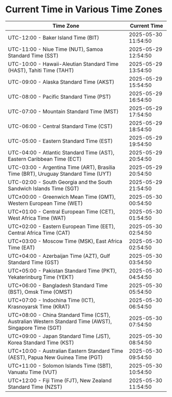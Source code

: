 # Current Time in Various Time Zones

| Time Zone | Current Time |
|-----------|--------------|
| UTC-12:00 - Baker Island Time (BIT) | 2025-05-30 11:54:50 |
| UTC-11:00 - Niue Time (NUT), Samoa Standard Time (SST) | 2025-05-29 12:54:50 |
| UTC-10:00 - Hawaii-Aleutian Standard Time (HAST), Tahiti Time (TAHT) | 2025-05-29 13:54:50 |
| UTC-09:00 - Alaska Standard Time (AKST) | 2025-05-29 15:54:50 |
| UTC-08:00 - Pacific Standard Time (PST) | 2025-05-29 16:54:50 |
| UTC-07:00 - Mountain Standard Time (MST) | 2025-05-29 17:54:50 |
| UTC-06:00 - Central Standard Time (CST) | 2025-05-29 18:54:50 |
| UTC-05:00 - Eastern Standard Time (EST) | 2025-05-29 19:54:50 |
| UTC-04:00 - Atlantic Standard Time (AST), Eastern Caribbean Time (ECT) | 2025-05-29 20:54:50 |
| UTC-03:00 - Argentina Time (ART), Brasília Time (BRT), Uruguay Standard Time (UYT) | 2025-05-29 20:54:50 |
| UTC-02:00 - South Georgia and the South Sandwich Islands Time (SGT) | 2025-05-29 21:54:50 |
| UTC±00:00 - Greenwich Mean Time (GMT), Western European Time (WET) | 2025-05-30 00:54:50 |
| UTC+01:00 - Central European Time (CET), West Africa Time (WAT) | 2025-05-30 01:54:50 |
| UTC+02:00 - Eastern European Time (EET), Central Africa Time (CAT) | 2025-05-30 02:54:50 |
| UTC+03:00 - Moscow Time (MSK), East Africa Time (EAT) | 2025-05-30 02:54:50 |
| UTC+04:00 - Azerbaijan Time (AZT), Gulf Standard Time (GST) | 2025-05-30 03:54:50 |
| UTC+05:00 - Pakistan Standard Time (PKT), Yekaterinburg Time (YEKT) | 2025-05-30 04:54:50 |
| UTC+06:00 - Bangladesh Standard Time (BST), Omsk Time (OMST) | 2025-05-30 05:54:50 |
| UTC+07:00 - Indochina Time (ICT), Krasnoyarsk Time (KRAT) | 2025-05-30 06:54:50 |
| UTC+08:00 - China Standard Time (CST), Australian Western Standard Time (AWST), Singapore Time (SGT) | 2025-05-30 07:54:50 |
| UTC+09:00 - Japan Standard Time (JST), Korea Standard Time (KST) | 2025-05-30 08:54:50 |
| UTC+10:00 - Australian Eastern Standard Time (AEST), Papua New Guinea Time (PGT) | 2025-05-30 09:54:50 |
| UTC+11:00 - Solomon Islands Time (SBT), Vanuatu Time (VUT) | 2025-05-30 10:54:50 |
| UTC+12:00 - Fiji Time (FJT), New Zealand Standard Time (NZST) | 2025-05-30 11:54:50 |
